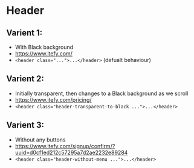 # Header

## Varient 1:
- With Black background
- https://www.itefy.com/
- `<header class="...">...</header>` (defualt behaviour)

## Varient 2:
- Initially transparent, then changes to a Black background as we scroll
- https://www.itefy.com/pricing/
- `<header class="header-transparent-to-black ...">...</header>`

## Varient 3:
- Without any buttons
- https://www.itefy.com/signup/confirm/?uuid=d0cf1ed212c57295a7d2ae2232e89284
- `<header class="header-without-menu ...">...</header>`
